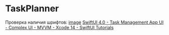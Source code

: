 #  TaskPlanner
Проверка наличия шрифтов:
[image](https://github.com/VladimirFibe/SwiftUI/blob/main/TaskPlanner/img/01.png)
[SwiftUI 4.0 - Task Management App UI - Complex UI - MVVM - Xcode 14 - SwiftUI Tutorials](https://youtu.be/aTSjMpgkXkY)

